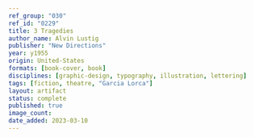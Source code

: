 ```yaml
---
ref_group: "030"
ref_id: "0229"
title: 3 Tragedies
author_name: Alvin Lustig
publisher: "New Directions"
year: y1955
origin: United-States
formats: [book-cover, book]
disciplines: [graphic-design, typography, illustration, lettering]
tags: [fiction, theatre, "Garcia Lorca"]
layout: artifact
status: complete
published: true
image_count:
date_added: 2023-03-10
---
```

